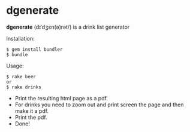 dgenerate
========
**dgenerate** (dɪˈdʒɛn(ə)rət/) is a drink list generator

Installation:
```
$ gem install bundler
$ bundle

```

Usage:
```
$ rake beer
or
$ rake drinks
```

* Print the resulting html page as a pdf.
* For drinks you need to zoom out and print screen the page and then make it a pdf.
* Print the pdf.
* Done!
